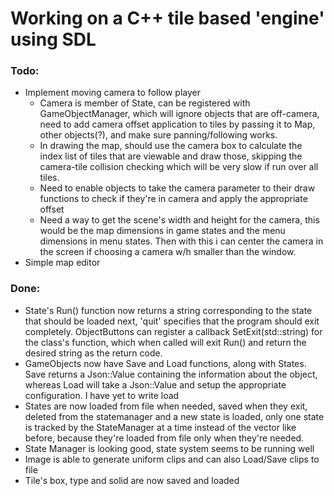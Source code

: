 # Working on a C++ tile based 'engine' using SDL

### Todo:
- Implement moving camera to follow player
	- Camera is member of State, can be registered with GameObjectManager, which will ignore objects that are off-camera, need to add camera offset application to tiles by passing it to Map, other objects(?), and make sure panning/following works.
	- In drawing the map, should use the camera box to calculate the index list of tiles that are viewable and draw those, skipping the camera-tile collision checking which will be very slow if run over all tiles.
	- Need to enable objects to take the camera parameter to their draw functions to check if they're in camera and apply the appropriate offset
	- Need a way to get the scene's width and height for the camera, this would be the map dimensions in game states and the menu dimensions in menu states. Then with this i can center the camera in the screen if choosing a camera w/h smaller than the window.
- Simple map editor

### Done:
- State's Run() function now returns a string corresponding to the state that should be loaded next, 'quit' specifies that the program should exit completely. ObjectButtons can register a callback SetExit(std::string) for the class's function, which when called will exit Run() and return the desired string as the return code.
- GameObjects now have Save and Load functions, along with States. Save returns a Json::Value containing the information about the object, whereas Load will take a Json::Value and setup the appropriate configuration. I have yet to write load
- States are now loaded from file when needed, saved when they exit, deleted from the statemanager and a new state is loaded, only one state is tracked by the StateManager at a time instead of the vector like before, because they're loaded from file only when they're needed.
- State Manager is looking good, state system seems to be running well
- Image is able to generate uniform clips and can also Load/Save clips to file
- Tile's box, type and solid are now saved and loaded